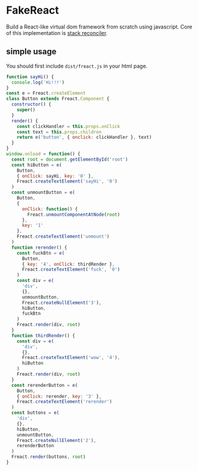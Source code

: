 # FakeReact

Build a React-like virtual dom framework from scratch using javascript.
Core of this implementation is [stack reconciler](https://reactjs.org/docs/codebase-overview.html#stack-reconciler).

## simple usage

You should first include `dist/freact.js` in your html page.

```javascript
function sayHi() {
  console.log('Hi!!!')
}
const e = Freact.createElement
class Button extends Freact.Component {
  constructor() {
    super()
  }
  render() {
    const clickHandler = this.props.onClick
    const text = this.props.children
    return e('button', { onclick: clickHandler }, text)
  }
}
window.onload = function() {
  const root = document.getElementById('root')
  const hiButton = e(
    Button,
    { onClick: sayHi, key: '0' },
    Freact.createTextElement('sayHi', '0')
  )
  const unmountButton = e(
    Button,
    {
      onClick: function() {
        Freact.unmountComponentAtNode(root)
      },
      key: '1'
    },
    Freact.createTextElement('unmount')
  )
  function rerender() {
    const fuckBtn = e(
      Button,
      { key: '4', onClick: thirdRender },
      Freact.createTextElement('fuck', '0')
    )
    const div = e(
      'div',
      {},
      unmountButton,
      Freact.createNullElement('3'),
      hiButton,
      fuckBtn
    )
    Freact.render(div, root)
  }
  function thirdRender() {
    const div = e(
      'div',
      {},
      Freact.createTextElement('wow', '4'),
      hiButton
    )
    Freact.render(div, root)
  }
  const rerenderButton = e(
    Button,
    { onClick: rerender, key: '3' },
    Freact.createTextElement('rerender')
  )
  const buttons = e(
    'div',
    {},
    hiButton,
    unmountButton,
    Freact.createNullElement('2'),
    rerenderButton
  )
  Freact.render(buttons, root)
}
```
